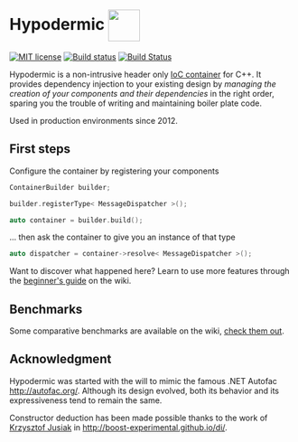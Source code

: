Hypodermic <img align="center" src="../master/resources/syringe_by_Andy_Selimov_from_thenounproject.png?raw=true" width="56">
==========

[![MIT license](http://img.shields.io/badge/license-MIT-brightgreen.svg)](http://opensource.org/licenses/MIT)
[![Build status](https://img.shields.io/appveyor/ci/ybainier/Hypodermic/master.svg?label=windows)](https://ci.appveyor.com/project/ybainier/hypodermic)
[![Build Status](https://img.shields.io/travis/ybainier/Hypodermic/master.svg?label=linux/osx)](https://travis-ci.org/ybainier/Hypodermic)

Hypodermic is a non-intrusive header only [IoC container](http://martinfowler.com/articles/injection.html) for C++. It provides dependency injection to your existing design by _managing the creation of your components and their dependencies_ in the right order, sparing you the trouble of writing and maintaining boiler plate code.

Used in production environments since 2012.


## First steps

Configure the container by registering your components
```cpp
ContainerBuilder builder;

builder.registerType< MessageDispatcher >();

auto container = builder.build();
```

... then ask the container to give you an instance of that type
```cpp
auto dispatcher = container->resolve< MessageDispatcher >();
```

Want to discover what happened here? Learn to use more features through the [beginner's guide](https://github.com/ybainier/Hypodermic/wiki/Getting-started) on the wiki.


## Benchmarks

Some comparative benchmarks are available on the wiki, [check them out](https://github.com/ybainier/Hypodermic/wiki/Benchmarks).


## Acknowledgment

Hypodermic was started with the will to mimic the famous .NET Autofac http://autofac.org/. Although its design evolved, both its behavior and its expressiveness tend to remain the same.

Constructor deduction has been made possible thanks to the work of [Krzysztof Jusiak](http://krzysztof.jusiak.net/) in http://boost-experimental.github.io/di/.
